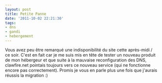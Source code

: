 ```yaml
---
layout: post
title: Petite Panne
date: '2011-10-02 22:21:30'
tags:
- dns
- gandi
- hebergement
---
```


Vous avez peu être remarqué une indisponibilité du site cette après-midi / ce soir. C'est en fait car je me suis mis en tête de tester un nouveau produit de mon hébergeur et que suite à la mauvaise reconfiguration des DNS, clawfire.net pointais toujours vers ce nouveau service (qui ne fonctionne encore pas correctement). Promis je vous en parle plus une fois que j'aurais réussis la migration :)